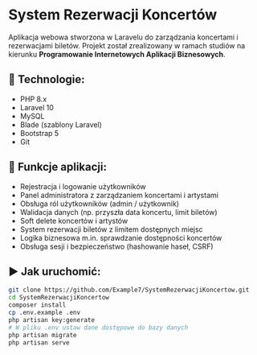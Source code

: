 # System Rezerwacji Koncertów

Aplikacja webowa stworzona w Laravelu do zarządzania koncertami i rezerwacjami biletów. Projekt został zrealizowany w ramach studiów na kierunku **Programowanie Internetowych Aplikacji Biznesowych**.

## 🔧 Technologie:
- PHP 8.x
- Laravel 10
- MySQL
- Blade (szablony Laravel)
- Bootstrap 5
- Git

## 📌 Funkcje aplikacji:
- Rejestracja i logowanie użytkowników
- Panel administratora z zarządzaniem koncertami i artystami
- Obsługa ról użytkowników (admin / użytkownik)
- Walidacja danych (np. przyszła data koncertu, limit biletów)
- Soft delete koncertów i artystów
- System rezerwacji biletów z limitem dostępnych miejsc
- Logika biznesowa m.in. sprawdzanie dostępności koncertów
- Obsługa sesji i bezpieczeństwo (hashowanie haseł, CSRF)

## ▶️ Jak uruchomić:
```bash
git clone https://github.com/Example7/SystemRezerwacjiKoncertow.git
cd SystemRezerwacjiKoncertow
composer install
cp .env.example .env
php artisan key:generate
# W pliku .env ustaw dane dostępowe do bazy danych
php artisan migrate
php artisan serve
